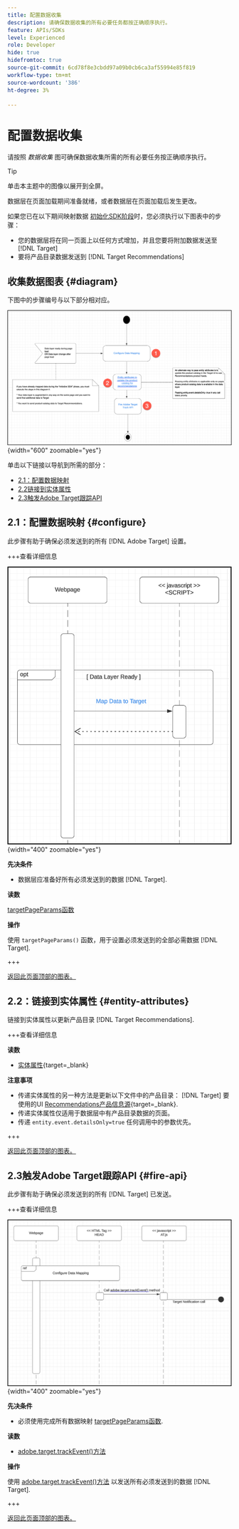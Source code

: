 ```yaml
---
title: 配置数据收集
description: 请确保数据收集的所有必要任务都按正确顺序执行。
feature: APIs/SDKs
level: Experienced
role: Developer
hide: true
hidefromtoc: true
source-git-commit: 6cd78f8e3cbdd97a09b0cb6ca3af55994e85f819
workflow-type: tm+mt
source-wordcount: '386'
ht-degree: 3%

---
```


# 配置数据收集

请按照 *数据收集* 图可确保数据收集所需的所有必要任务按正确顺序执行。

>[!TIP]
>
>单击本主题中的图像以展开到全屏。

数据层在页面加载期间准备就绪，或者数据层在页面加载后发生更改。

如果您已在以下期间映射数据 [初始化SDK阶段](/help/dev/patterns/recs-atjs/initialize-sdk.md)时，您必须执行以下图表中的步骤：

* 您的数据层将在同一页面上以任何方式增加，并且您要将附加数据发送至 [!DNL Target]
* 要将产品目录数据发送到 [!DNL Target Recommendations]

## 收集数据图表 {#diagram}

下图中的步骤编号与以下部分相对应。

![数据收集图表](/help/dev/patterns/recs-atjs/assets/data-collection-diagram.png){width="600" zoomable="yes"}

单击以下链接以导航到所需的部分：

* [2.1：配置数据映射](#configure)
* [2.2链接到实体属性](#entity-attributes)
* [2.3触发Adobe Target跟踪API](#fire-api)

## 2.1：配置数据映射 {#configure}

此步骤有助于确保必须发送到的所有 [!DNL Adobe Target] 设置。

+++查看详细信息

![配置数据映射图](/help/dev/patterns/recs-atjs/assets/cofigure-data-mapping.png){width="400" zoomable="yes"}

**先决条件**

* 数据层应准备好所有必须发送到的数据 [!DNL Target].

**读数**

[targetPageParams函数](/help/dev/implement/client-side/atjs/atjs-functions/targetpageparams.md)

**操作**

使用 `targetPageParams()` 函数，用于设置必须发送到的全部必需数据 [!DNL Target].

+++

[返回此页面顶部的图表。](#diagram)

## 2.2：链接到实体属性 {#entity-attributes}

链接到实体属性以更新产品目录 [!DNL Target Recommendations].

+++查看详细信息

**读数**

* [实体属性](https://experienceleague.adobe.com/docs/target/using/recommendations/entities/entity-attributes.html){target=_blank}

**注意事项**

* 传递实体属性的另一种方法是更新以下文件中的产品目录： [!DNL Target] 要使用的UI [Recommendations产品信息源](https://experienceleague.adobe.com/docs/target/using/recommendations/entities/feeds.html){target=_blank}.
* 传递实体属性仅适用于数据层中有产品目录数据的页面。
* 传递 `entity.event.detailsOnly=true` 任何调用中的参数优先。

+++

[返回此页面顶部的图表。](#diagram)

## 2.3触发Adobe Target跟踪API {#fire-api}

此步骤有助于确保必须发送到的所有 [!DNL Target] 已发送。

+++查看详细信息

![Fire Adobe Target跟踪API图](/help/dev/patterns/recs-atjs/assets/fire-track-api.png){width="400" zoomable="yes"}

**先决条件**

* 必须使用完成所有数据映射 [targetPageParams函数](/help/dev/implement/client-side/atjs/atjs-functions/targetpageparams.md).

**读数**

* [adobe.target.trackEvent()方法](/help/dev/implement/client-side/atjs/atjs-functions/adobe-target-trackevent.md)

**操作**

使用 [adobe.target.trackEvent()方法](/help/dev/implement/client-side/atjs/atjs-functions/adobe-target-trackevent.md) 以发送所有必须发送到的数据 [!DNL Target].

+++

[返回此页面顶部的图表。](#diagram)

